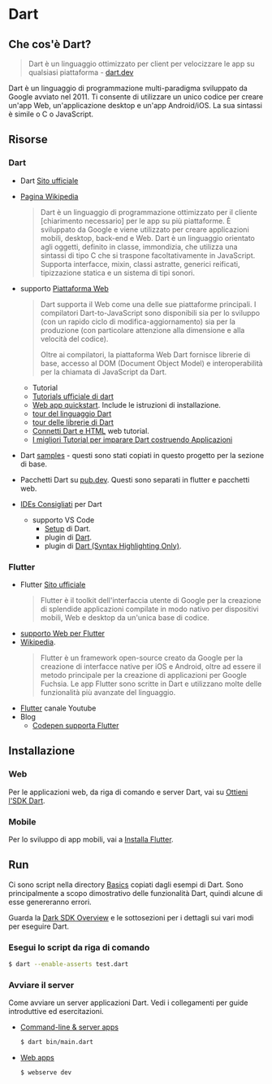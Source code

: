 # Dart


## Che cos'è Dart?

> Dart è un linguaggio ottimizzato per client per velocizzare le app  su qualsiasi piattaforma - [dart.dev](https://dart.dev)


Dart è un linguaggio di programmazione multi-paradigma sviluppato da Google avviato nel 2011. Ti consente di utilizzare un unico codice per creare un'app Web, un'applicazione desktop e un'app Android/iOS. La sua sintassi è simile o C o JavaScript.


## Risorse

### Dart

- Dart [Sito ufficiale](https://dart.dev/)
- [Pagina Wikipedia](https://it.wikipedia.org/wiki/Dart_(linguaggio))
    > Dart è un linguaggio di programmazione ottimizzato per il cliente [chiarimento necessario] per le app su più piattaforme. È sviluppato da Google e viene utilizzato per creare applicazioni mobili, desktop, back-end e Web.
    > Dart è un linguaggio orientato agli oggetti, definito in classe, immondizia, che utilizza una sintassi di tipo C che si traspone facoltativamente in JavaScript. Supporta interfacce, mixin, classi astratte, generici reificati, tipizzazione statica e un sistema di tipi sonori.

- supporto [Piattaforma Web](https://dart.dev/web) 
    > Dart supporta il Web come una delle sue piattaforme principali. I compilatori Dart-to-JavaScript sono disponibili sia per lo sviluppo (con un rapido ciclo di modifica-aggiornamento) sia per la produzione (con particolare attenzione alla dimensione e alla velocità del codice).
    > 
    > Oltre ai compilatori, la piattaforma Web Dart fornisce librerie di base, accesso al DOM (Document Object Model) e interoperabilità per la chiamata di JavaScript da Dart.
    
    - Tutorial
    - [Tutorials ufficiale di dart](https://dart.dev/tutorials)
    - [Web app quickstart](https://dart.dev/tutorials/web/get-started). 
Include le istruzioni di installazione.
    - [tour del linguaggio Dart](https://dart.dev/guides/language/language-tour)
    - [tour delle librerie di Dart](https://dart.dev/guides/libraries/library-tour)
    - [Connetti Dart e HTML](https://dart.dev/tutorials/web/low-level-html/connect-dart-html) web tutorial.
    - [I migliori Tutorial per imparare Dart costruendo Applicazioni](https://medium.com/quick-code/top-tutorials-to-learn-dart-to-build-applications-262b946a3fc9)
- Dart [samples](https://dart.dev/samples) - questi sono stati copiati in questo progetto per la sezione di base.
- Pacchetti Dart su [pub.dev](https://pub.dev/). Questi sono separati in flutter e pacchetti web.
- [IDEs Consigliati](https://dart.dev/tools#ides-and-editors) per Dart
    - supporto VS Code 
        - [Setup](https://dart.dev/tools/vs-code) di Dart.
        - plugin di [Dart](https://marketplace.visualstudio.com/items?itemName=Dart-Code.dart-code).
        - plugin di [Dart (Syntax Highlighting Only)](https://marketplace.visualstudio.com/items?itemName=oscarcs.dart-syntax-highlighting-only).

### Flutter

- Flutter [Sito ufficiale](https://flutter.dev)
    > Flutter è il toolkit dell'interfaccia utente di Google per la creazione di splendide applicazioni compilate in modo nativo per dispositivi mobili, Web e desktop da un'unica base di codice.
- [supporto Web per Flutter](https://flutter.dev/web)
- [Wikipedia](https://it.wikipedia.org/wiki/Flutter_(software)).
    >Flutter è un framework open-source creato da Google per la creazione di interfacce native per iOS e Android, oltre ad essere il metodo principale per la creazione di applicazioni per Google Fuchsia.
    > Le app Flutter sono scritte in Dart e utilizzano molte delle funzionalità più avanzate del linguaggio.
- [Flutter](https://www.youtube.com/channel/UCwXdFgeE9KYzlDdR7TG9cMw) canale Youtube
- Blog
    - [Codepen supporta Flutter](https://medium.com/flutter/announcing-codepen-support-for-flutter-bb346406fe50)


## Installazione

### Web


Per le applicazioni web, da riga di comando e server Dart, vai su [Ottieni l'SDK Dart](https://dart.dev/get-dart).

### Mobile

Per lo sviluppo di app mobili, vai a [Installa Flutter](https://flutter.dev/docs/get-started/install).


## Run


Ci sono script nella directory [Basics](Basics) copiati dagli esempi di Dart. Sono principalmente a scopo dimostrativo delle funzionalità Dart, quindi alcune di esse genereranno errori.

Guarda la [Dark SDK Overview](https://dart.dev/tools/sdk) e le sottosezioni per i dettagli sui vari modi per eseguire Dart.

### Esegui lo script da riga di comando

```bash
$ dart --enable-asserts test.dart
```

### Avviare il server

Come avviare un server applicazioni Dart. Vedi i collegamenti per guide introduttive ed esercitazioni.

- [Command-line & server apps](https://dart.dev/server)
    ```bash
    $ dart bin/main.dart
    ```
- [Web apps](https://dart.dev/web)
    ```bash
    $ webserve dev
    ```
